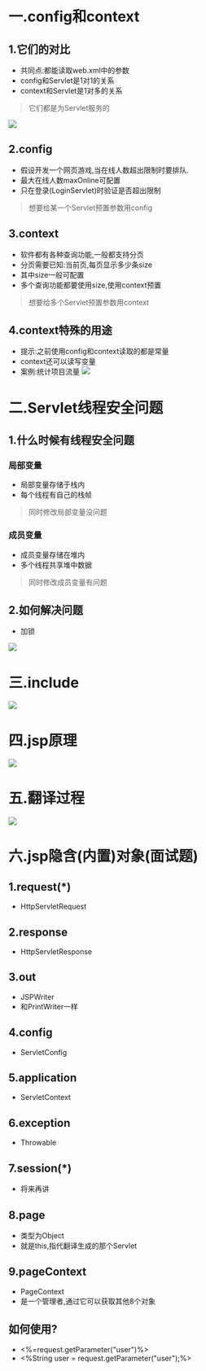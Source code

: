 # 一.config和context
## 1.它们的对比
- 共同点:都能读取web.xml中的参数
- config和Servlet是1对1的关系
- context和Servlet是1对多的关系
> 它们都是为Servlet服务的

![](1.png)

## 2.config
- 假设开发一个网页游戏,当在线人数超出限制时要排队.
- 最大在线人数maxOnline可配置
- 只在登录(LoginServlet)时验证是否超出限制
> 想要给某一个Servlet预置参数用config

## 3.context
- 软件都有各种查询功能,一般都支持分页
- 分页需要已知:当前页,每页显示多少条size
- 其中size一般可配置
- 多个查询功能都要使用size,使用context预置
> 想要给多个Servlet预置参数用context

## 4.context特殊的用途
- 提示:之前使用config和context读取的都是常量
- context还可以读写变量
- 案例:统计项目流量
![](2.png)

# 二.Servlet线程安全问题
## 1.什么时候有线程安全问题
### 局部变量
- 局部变量存储于栈内
- 每个线程有自己的栈帧
> 同时修改局部变量没问题

### 成员变量
- 成员变量存储在堆内
- 多个线程共享堆中数据
> 同时修改成员变量有问题

## 2.如何解决问题
- 加锁

![](3.png)

# 三.include
![](4.png)

# 四.jsp原理
![](5.png)

# 五.翻译过程
![](6.png)

# 六.jsp隐含(内置)对象(面试题)
## 1.request(*)
- HttpServletRequest

## 2.response
- HttpServletResponse

## 3.out
- JSPWriter
- 和PrintWriter一样

## 4.config
- ServletConfig

## 5.application
- ServletContext

## 6.exception
- Throwable

## 7.session(*)
- 将来再讲

## 8.page
- 类型为Object
- 就是this,指代翻译生成的那个Servlet

## 9.pageContext
- PageContext
- 是一个管理者,通过它可以获取其他8个对象

## 如何使用?
- <%=request.getParameter("user")%>
- <%String user = request.getParameter("user");%>


